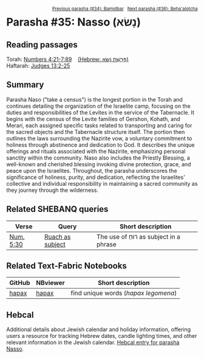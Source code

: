 <span style="float: right;"><sup><a href="../34%20-%20Bamidbar">Previous parasha (#34): Bamidbar</a> &nbsp;&nbsp;<a href="../36%20-%20BehaAlotcha">Next parasha (#36): Beha'alotcha</a></sup></span>

# Parasha #35: Nasso (נָשׂא)

## Reading passages

Torah: [Numbers 4:21-7:89](https://www.stepbible.org/?q=version=NASB2020|reference=Num.4:21-7:89&options=HNVUG) &nbsp;&nbsp; [(Hebrew: פָּרָשַׁת נָשׂא)](https://tikkun.io/#/p/naso)<br>
Haftarah: 
[Judges 13:2-25 ](https://www.stepbible.org/?q=version=NASB2020|reference=Jdg.13:2-25&options=HNVUG)

## Summary

Parasha Naso ("take a census") is the longest portion in the Torah and continues detailing the organization of the Israelite camp, focusing on the duties and responsibilities of the Levites in the service of the Tabernacle. It begins with the census of the Levite families of Gershon, Kohath, and Merari, each assigned specific tasks related to transporting and caring for the sacred objects and the Tabernacle structure itself. The portion then outlines the laws surrounding the Nazirite vow, a voluntary commitment to holiness through abstinence and dedication to God. It describes the unique offerings and rituals associated with the Nazirite, emphasizing personal sanctity within the community. Naso also includes the Priestly Blessing, a well-known and cherished blessing invoking divine protection, grace, and peace upon the Israelites. Throughout, the parasha underscores the significance of holiness, purity, and dedication, reflecting the Israelites' collective and individual responsibility in maintaining a sacred community as they journey through the wilderness.

## Related SHEBANQ queries

Verse | Query | Short description
--- | --- | --- 
<a href="https://www.stepbible.org/?q=version=NASB2020\|reference=Num.5:30&options=HNVUG" target="_blank">Num. 5:30</a> | <a href="https://shebanq.ancient-data.org/hebrew/text?iid=6312	&version=2021&page=1&mr=r&qw=q" target="_blank">Ruach as subject</a> | The use of רוּחַ as subject in a phrase


## Related Text-Fabric Notebooks

GitHub | NBviewer | Short description
---|---|---
[hapax](hapax.ipynb) | [hapax](https://nbviewer.org/github/tonyjurg/Parashot/blob/main/WeeklyParasha/35%20-%20Nasso/hapax.ipynb)| find unique words (*hapax legomena*)

## Hebcal

Additional details about Jewish calendar and holiday information, offering users a resource for tracking Hebrew dates, candle lighting times, and other relevant information in the Jewish calendar. [Hebcal entry for parasha Nasso](https://www.hebcal.com/sedrot/nasso).


